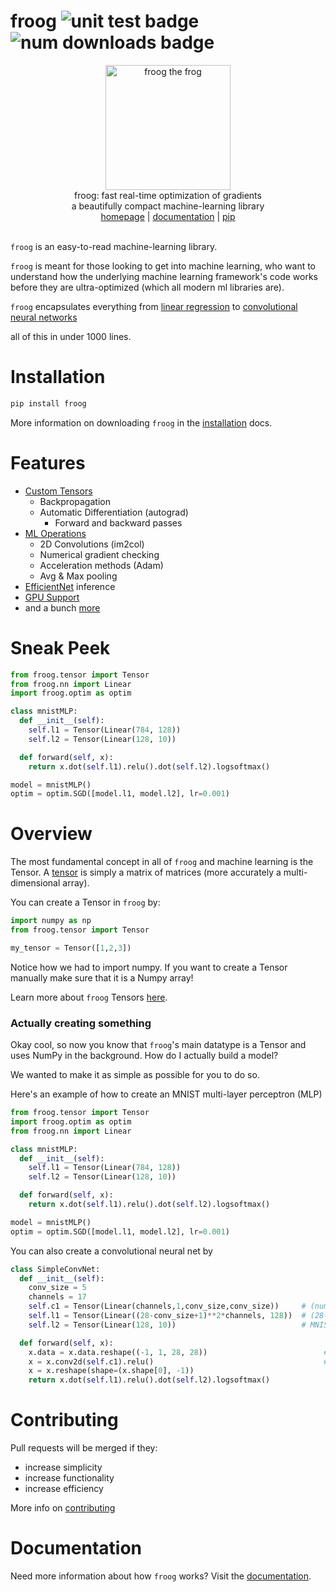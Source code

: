 # froog <img src="https://github.com/kevbuh/froog/actions/workflows/test.yml/badge.svg" alt="unit test badge" > <img src="https://static.pepy.tech/badge/froog" alt="num downloads badge">
<div align="center" >
  <img src="https://raw.githubusercontent.com/kevbuh/froog/main/assets/froog.png" alt="froog the frog" height="200">
  <br/>
  froog: fast real-time optimization of gradients 
  <br/>
  a beautifully compact machine-learning library
  <br/>
  <a href="https://github.com/kevbuh/froog">homepage</a> | <a href="https://github.com/kevbuh/froog/tree/main/docs">documentation</a> | <a href="https://pypi.org/project/froog/">pip</a>
  <br/>
  <br/>
</div>

<!--  froog is a SUPER SIMPLE machine learning framework with the goal of creating tools with AI, easily and efficiently. -->

```froog``` is an easy-to-read machine-learning library.

<!--  froog's driving philosophy is demanding simplicity in a world of complexity. -->

<!--  Tensorflow and PyTorch are insanely complex with enormous codebases and are meant for expert development. -->

```froog``` is meant for those looking to get into machine learning, who want to understand how the underlying machine learning framework's code works before they are ultra-optimized (which all modern ml libraries are).

```froog``` encapsulates everything from <a href="https://github.com/kevbuh/froog/blob/main/models/linear_regression.py">linear regression</a> to <a href="https://github.com/kevbuh/froog/blob/main/models/efficientnet.py">convolutional neural networks </a>

all of this in under 1000 lines. 

# Installation
```bash
pip install froog
```

More information on downloading ```froog``` in the <a href="https://github.com/kevbuh/froog/blob/main/docs/install.md">installation</a> docs. 


# Features
- <a href="https://github.com/kevbuh/froog/blob/main/froog/tensor.py">Custom Tensors</a> 
  - Backpropagation
  - Automatic Differentiation (autograd)
      - Forward and backward passes
- <a href="https://github.com/kevbuh/froog/blob/main/froog/ops.py">ML Operations</a> 
  - 2D Convolutions (im2col)
  - Numerical gradient checking
  - Acceleration methods (Adam)
  - Avg & Max pooling
- <a href="https://github.com/kevbuh/froog/blob/main/models/efficientnet.py">EfficientNet</a> inference
- <a href="https://github.com/kevbuh/froog/blob/main/froog/ops_gpu.py">GPU Support</a> 
- and a bunch <a href="https://github.com/kevbuh/froog/tree/main/froog">more</a> 

# Sneak Peek
```python
from froog.tensor import Tensor
from froog.nn import Linear
import froog.optim as optim

class mnistMLP:
  def __init__(self):
    self.l1 = Tensor(Linear(784, 128))
    self.l2 = Tensor(Linear(128, 10))

  def forward(self, x):
    return x.dot(self.l1).relu().dot(self.l2).logsoftmax()

model = mnistMLP()
optim = optim.SGD([model.l1, model.l2], lr=0.001)
```

# Overview

The most fundamental concept in all of ```froog``` and machine learning is the Tensor. A <a href="https://en.wikipedia.org/wiki/Tensor_(machine_learning)">tensor</a> is simply a matrix of matrices (more accurately a multi-dimensional array). 

You can create a Tensor in ```froog``` by:
```python
import numpy as np
from froog.tensor import Tensor

my_tensor = Tensor([1,2,3])
```

Notice how we had to import numpy. If you want to create a Tensor manually make sure that it is a Numpy array!

Learn more about ```froog``` Tensors <a href="https://github.com/kevbuh/froog/blob/main/docs/tensors.md">here</a>.

### Actually creating something

Okay cool, so now you know that ```froog```'s main datatype is a Tensor and uses NumPy in the background. How do I actually build a model? 

We wanted to make it as simple as possible for you to do so.

Here's an example of how to create an MNIST multi-layer perceptron (MLP)

```python
from froog.tensor import Tensor
import froog.optim as optim
from froog.nn import Linear

class mnistMLP:
  def __init__(self):
    self.l1 = Tensor(Linear(784, 128))
    self.l2 = Tensor(Linear(128, 10))

  def forward(self, x):
    return x.dot(self.l1).relu().dot(self.l2).logsoftmax()

model = mnistMLP()
optim = optim.SGD([model.l1, model.l2], lr=0.001)
```

You can also create a convolutional neural net by

```python
class SimpleConvNet:
  def __init__(self):
    conv_size = 5
    channels = 17
    self.c1 = Tensor(Linear(channels,1,conv_size,conv_size))     # (num_filters, color_channels, kernel_h, kernel_w)
    self.l1 = Tensor(Linear((28-conv_size+1)**2*channels, 128))  # (28-conv+1)(28-conv+1) since kernel isn't padded
    self.l2 = Tensor(Linear(128, 10))                            # MNIST output is 10 classes

  def forward(self, x):
    x.data = x.data.reshape((-1, 1, 28, 28))                          # get however many number of imgs in batch
    x = x.conv2d(self.c1).relu()                                      # pass through conv first
    x = x.reshape(shape=(x.shape[0], -1))
    return x.dot(self.l1).relu().dot(self.l2).logsoftmax()
```

# Contributing
<!-- THERES LOT OF STUFF TO WORK ON! VISIT THE <a href="https://github.com/kevbuh/froog/blob/main/docs/bounties.md">BOUNTY SHOP</a>  -->

Pull requests will be merged if they:
* increase simplicity
* increase functionality
* increase efficiency

More info on <a href="https://github.com/kevbuh/froog/blob/main/docs/contributing.md">contributing</a>

# Documentation

Need more information about how ```froog``` works? Visit the <a href="https://github.com/kevbuh/froog/tree/main/docs">documentation</a>.
